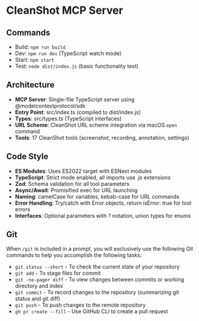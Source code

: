 # CleanShot MCP Server

## Commands

- Build: `npm run build`
- Dev: `npm run dev` (TypeScript watch mode)
- Start: `npm start`
- Test: `node dist/index.js` (basic functionality test)

## Architecture

- **MCP Server**: Single-file TypeScript server using @modelcontextprotocol/sdk
- **Entry Point**: src/index.ts (compiled to dist/index.js)
- **Types**: src/types.ts (TypeScript interfaces)
- **URL Scheme**: CleanShot URL scheme integration via macOS `open` command
- **Tools**: 17 CleanShot tools (screenshot, recording, annotation, settings)

## Code Style

- **ES Modules**: Uses ES2022 target with ESNext modules
- **TypeScript**: Strict mode enabled, all imports use .js extensions
- **Zod**: Schema validation for all tool parameters
- **Async/Await**: Promisified exec for URL launching
- **Naming**: camelCase for variables, kebab-case for URL commands
- **Error Handling**: Try/catch with Error objects, return isError: true for tool errors
- **Interfaces**: Optional parameters with ? notation, union types for enums

## Git

When `/git` is included in a prompt, you will exclusively use the following Git commands to help you accomplish the following tasks:

- `git status --short` - To check the current state of your repository
- `git add` - To stage files for commit
- `git -no-pager diff` - To view changes between commits or working
directory and index
- `git commit` - To record changes to the repository (summarizing git status and git diff)
- `git push` - To push changes to the remote repository
- `gh pr create --fill` - Use GitHub CLI to create a pull request

